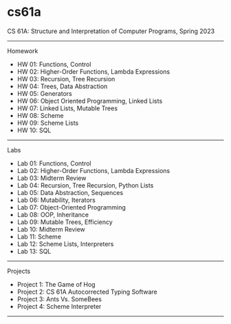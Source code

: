 # cs61a
CS 61A: Structure and Interpretation of Computer Programs, Spring 2023

---

Homework

- HW 01: Functions, Control
- HW 02: Higher-Order Functions, Lambda Expressions
- HW 03: Recursion, Tree Recursion
- HW 04: Trees, Data Abstraction
- HW 05: Generators
- HW 06: Object Oriented Programming, Linked Lists
- HW 07: Linked Lists, Mutable Trees
- HW 08: Scheme
- HW 09: Scheme Lists
- HW 10: SQL

---

Labs

- Lab 01: Functions, Control
- Lab 02: Higher-Order Functions, Lambda Expressions
- Lab 03: Midterm Review
- Lab 04: Recursion, Tree Recursion, Python Lists
- Lab 05: Data Abstraction, Sequences
- Lab 06: Mutability, Iterators
- Lab 07: Object-Oriented Programming
- Lab 08: OOP, Inheritance
- Lab 09: Mutable Trees, Efficiency
- Lab 10: Midterm Review
- Lab 11: Scheme
- Lab 12: Scheme Lists, Interpreters
- Lab 13: SQL

---

Projects

- Project 1: The Game of Hog
- Project 2: CS 61A Autocorrected Typing Software
- Project 3: Ants Vs. SomeBees
- Project 4: Scheme Interpreter

---
